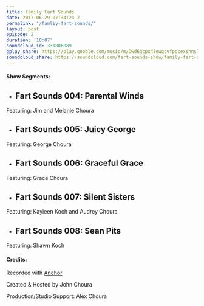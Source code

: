 ```yaml
---
title: Family Fart Sounds
date: 2017-06-29 07:34:24 Z
permalink: "/famliy-fart-sounds/"
layout: post
episode: 2
duration: '10:07'
soundcloud_id: 331806089
gplay_share: https://play.google.com/music/m/Dwd6gcpx4lewqcvfpocexshnslm?t=Family_Fart_Sounds-Fart_Sounds
soundcloud_share: https://soundcloud.com/fart-sounds-show/family-fart-sounds
---
```


#### Show Segments:

- ## Fart Sounds 004: Parental Winds
Featuring: Jim and Melanie Choura
- ## Fart Sounds 005: Juicy George
Featuring: George Choura
- ## Fart Sounds 006: Graceful Grace
Featuring: Grace Choura
- ## Fart Sounds 007: Silent Sisters
Featuring: Kayleen Koch and Audrey Choura
- ## Fart Sounds 008: Sean Pits
Featuring: Shawn Koch

#### Credits:

Recorded with [Anchor](http://anchor.fm)

Created & Hosted by John Choura

Production/Studio Support: Alex Choura
